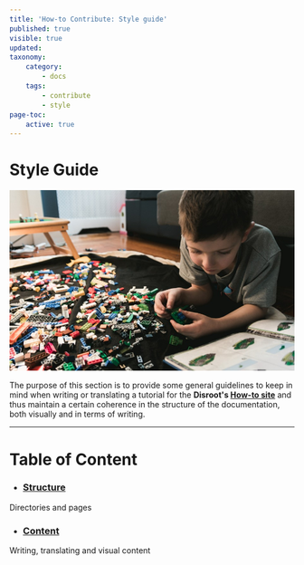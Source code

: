 ```yaml
---
title: 'How-to Contribute: Style guide'
published: true
visible: true
updated:
taxonomy:
    category:
        - docs
    tags:
        - contribute
        - style
page-toc:
    active: true
---
```


# Style Guide

![](h2_guide.jpg)

The purpose of this section is to provide some general guidelines to keep in mind when writing or translating a tutorial for the **Disroot's [How-to site](https://howto.disroot.org)** and thus maintain a certain coherence in the structure of the documentation, both visually and in terms of writing.


---
# Table of Content
- ### [Structure](structure)
Directories and pages

- ### [Content](content)
Writing, translating and visual content
